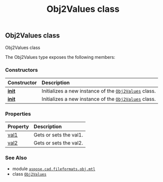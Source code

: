 ﻿---
title: Obj2Values class
second_title: Aspose.CAD for Python via .NET API References
description: 
type: docs
weight: 10
url: /python-net/aspose.cad.fileformats.obj.mtl/obj2values/
is_root: false
---

## Obj2Values class

Obj2Values class



The Obj2Values type exposes the following members:

### Constructors
| Constructor | Description |
| :- | :- |
| [__init__](/cad/python-net/aspose.cad.fileformats.obj.mtl/obj2values/__init__/#) | Initializes a new instance of the [`Obj2Values`](/cad/python-net/aspose.cad.fileformats.obj.mtl/obj2values) class. |
| [__init__](/cad/python-net/aspose.cad.fileformats.obj.mtl/obj2values/__init__/#float-float) | Initializes a new instance of the [`Obj2Values`](/cad/python-net/aspose.cad.fileformats.obj.mtl/obj2values) class. |


### Properties
| Property | Description |
| :- | :- |
| [val1](/cad/python-net/aspose.cad.fileformats.obj.mtl/obj2values/val1) | Gets or sets the val1. |
| [val2](/cad/python-net/aspose.cad.fileformats.obj.mtl/obj2values/val2) | Gets or sets the val2. |



### See Also
* module [`aspose.cad.fileformats.obj.mtl`](..)
* class [`Obj2Values`](/cad/python-net/aspose.cad.fileformats.obj.mtl/obj2values)

